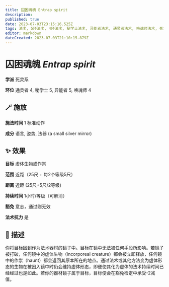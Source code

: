 ```yaml
---
title: 囚困魂魄 Entrap spirit
description: 
published: true
date: 2023-07-03T23:15:16.525Z
tags: 法术, 5环法术, 4环法术, 秘学士法术, 异能者法术, 通灵者法术, 唤魂师法术, 死灵系
editor: markdown
dateCreated: 2023-07-03T21:10:15.879Z
---
```


# **囚困魂魄** *Entrap spirit*

**学派** 死灵系 

**环位** 通灵者 4, 秘学士 5, 异能者 5, 唤魂师 4

## 🪄 施放

**施法时间** 1 标准动作

**成分** 语言, 姿势, 法器 (a small silver mirror)

## ✨ 效果 

**目标** 虚体生物或作祟 

**范围** 近距（25尺 + 每2个等级5尺）

**距离** 近距 (25尺+5尺/2等级)  

**持续时间** 1小时/等级（可解消） 

**豁免** 意志，通过则无效

**法术抗力** 是

## 📖 描述

你将目标困到作为法术器材的镜子中。目标在镜中无法被任何手段所影响。若镜子被打破，任何镜中的虚体生物（incorporeal creature）都会被立即释放，任何镜中的作祟（haunt）都会返回其原本所在的地点。通过法术或其他方法变为虚体形态的生物在被困入镜中时仍会维持虚体形态，即便使其化为虚体的法术持续时间已经经过也是如此。若你的器材镜子属于目标，目标便会在豁免检定中承受-2减值。
    